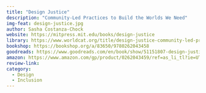 ```yaml
---
title: "Design Justice"
description: "Community-Led Practices to Build the Worlds We Need"
img-feat: design-justice.jpg
author: Sasha Costanza-Chock
website: https://mitpress.mit.edu/books/design-justice
library: https://www.worldcat.org/title/design-justice-community-led-practices-to-build-the-worlds-we-need/oclc/1155913568?loc=
bookshop: https://bookshop.org/a/83650/9780262043458
goodreads: https://www.goodreads.com/en/book/show/51151807-design-justice
amazon: https://www.amazon.com/gp/product/0262043459/ref=as_li_tl?ie=UTF8&tag=govfresh-20&camp=1789&creative=9325&linkCode=as2&creativeASIN=0262043459&linkId=2ae6e84939ae6ee057ff64ed547e6e2e
review-link: 
category:
  - Design
  - Inclusion
---
```


